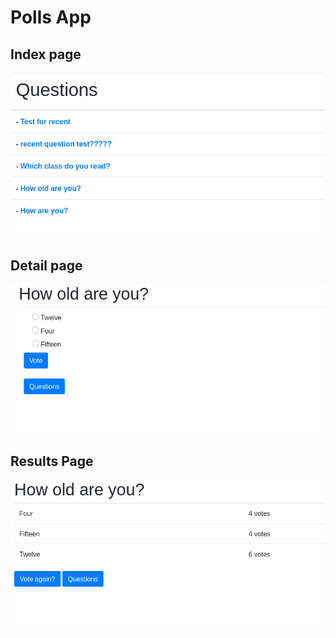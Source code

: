 # Polls App
## Index page
![img](/images/a.png)

## Detail page
![img](/images/b.png)

## Results Page
![img](/images/c.png)


